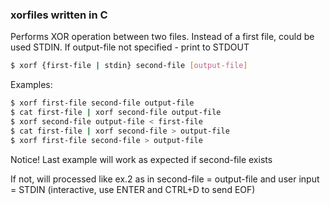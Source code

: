 ### xorfiles written in C

Performs XOR operation between two files. Instead of a first file, could be used STDIN. If output-file not specified - print to STDOUT

```sh
$ xorf {first-file | stdin} second-file [output-file]
```

Examples:

```sh
$ xorf first-file second-file output-file
$ cat first-file | xorf second-file output-file
$ xorf second-file output-file < first-file
$ cat first-file | xorf second-file > output-file
$ xorf first-file second-file > output-file
```

Notice! Last example will work as expected if second-file exists

If not, will processed like ex.2 as in second-file = output-file and user input = STDIN (interactive, use ENTER and CTRL+D to send EOF)

